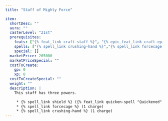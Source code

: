 ```yaml
---
title: "Staff of Mighty Force"

item:
  shortDesc: ""
  aura: ""
  casterLevel: "21st"
  prerequisites:
    feats: ["{% feat_link craft-staff %}", "{% epic_feat_link craft-epic-staff %}", "{% feat_link quicken-spell %}"]
    spells: ["{% spell_link crushing-hand %}","{% spell_link forcecage %}", "{% spell_link shield %}"]
    special: []
  marketPrice: 265000
  marketPriceSpecial: ""
  costToCreate:
    gp: 0
    xp: 0
  costToCreateSpecial: ""
  weight: ""
  description: |
    This staff has three powers.

     * {% spell_link shield %} ({% feat_link quicken-spell "Quickened" %}, 1 charge, may be activated once per round)
     * {% spell_link forcecage %} (1 charge)
     * {% spell_link crushing-hand %} (1 charge)
---
```

